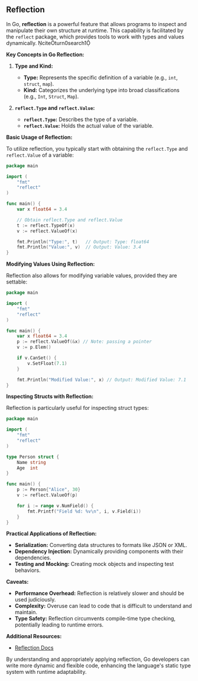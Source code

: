 ## Reflection

In Go, **reflection** is a powerful feature that allows programs to inspect and manipulate their own structure at runtime. This capability is facilitated by the `reflect` package, which provides tools to work with types and values dynamically. citeturn0search1

**Key Concepts in Go Reflection:**

1. **Type and Kind:**

   - **Type:** Represents the specific definition of a variable (e.g., `int`, `struct`, `map`).
   - **Kind:** Categorizes the underlying type into broad classifications (e.g., `Int`, `Struct`, `Map`).

2. **`reflect.Type` and `reflect.Value`:**
   - **`reflect.Type`:** Describes the type of a variable.
   - **`reflect.Value`:** Holds the actual value of the variable.

**Basic Usage of Reflection:**

To utilize reflection, you typically start with obtaining the `reflect.Type` and `reflect.Value` of a variable:

```go
package main

import (
    "fmt"
    "reflect"
)

func main() {
    var x float64 = 3.4

    // Obtain reflect.Type and reflect.Value
    t := reflect.TypeOf(x)
    v := reflect.ValueOf(x)

    fmt.Println("Type:", t)   // Output: Type: float64
    fmt.Println("Value:", v)  // Output: Value: 3.4
}
```

**Modifying Values Using Reflection:**

Reflection also allows for modifying variable values, provided they are settable:

```go
package main

import (
    "fmt"
    "reflect"
)

func main() {
    var x float64 = 3.4
    p := reflect.ValueOf(&x) // Note: passing a pointer
    v := p.Elem()

    if v.CanSet() {
        v.SetFloat(7.1)
    }

    fmt.Println("Modified Value:", x) // Output: Modified Value: 7.1
}
```

**Inspecting Structs with Reflection:**

Reflection is particularly useful for inspecting struct types:

```go
package main

import (
    "fmt"
    "reflect"
)

type Person struct {
    Name string
    Age  int
}

func main() {
    p := Person{"Alice", 30}
    v := reflect.ValueOf(p)

    for i := range v.NumField() {
		fmt.Printf("Field %d: %v\n", i, v.Field(i))
	}
}
```

**Practical Applications of Reflection:**

- **Serialization:** Converting data structures to formats like JSON or XML.
- **Dependency Injection:** Dynamically providing components with their dependencies.
- **Testing and Mocking:** Creating mock objects and inspecting test behaviors.

**Caveats:**

- **Performance Overhead:** Reflection is relatively slower and should be used judiciously.
- **Complexity:** Overuse can lead to code that is difficult to understand and maintain.
- **Type Safety:** Reflection circumvents compile-time type checking, potentially leading to runtime errors.

**Additional Resources:**

- [Reflection Docs](https://pkg.go.dev/reflect)

By understanding and appropriately applying reflection, Go developers can write more dynamic and flexible code, enhancing the language's static type system with runtime adaptability.

